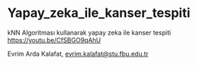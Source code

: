 # Yapay_zeka_ile_kanser_tespiti
kNN Algoritması kullanarak yapay zeka ile kanser tespiti 
https://youtu.be/CfSBGO9qAhU

Evrim Arda Kalafat, evrim.kalafat@stu.fbu.edu.tr

